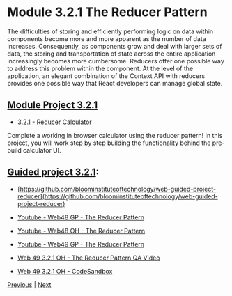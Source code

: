 #  Module 3.2.1 The Reducer Pattern

The difficulties of storing and efficiently performing logic on data within components become more and more apparent as the number of data increases. Consequently, as components grow and deal with larger sets of data, the storing and transportation of state across the entire application increasingly becomes more cumbersome. Reducers offer one possible way to address this problem within the component. At the level of the application, an elegant combination of the Context API with reducers provides one possible way that React developers can manage global state.

## [Module Project 3.2.1]((../Assign321/README.md))

-   [3.2.1 - Reducer Calculator](https://github.com/bloominstituteoftechnology/web-module-project-reducer)

Complete a working in browser calculator using the reducer pattern! In this project, you will work step by step building the functionality behind the pre-build calculator UI.

## [Guided project 3.2.1](./Guided321):

-   [https://github.com/bloominstituteoftechnology/web-guided-project-reducer](https://github.com/bloominstituteoftechnology/web-guided-project-reducer)

-   [Youtube - Web48 GP  - The Reducer Pattern](https://youtu.be/QJkTHWeKOJ8)
-   [Youtube - Web48 OH  - The Reducer Pattern](https://lambdaschool.zoom.us/rec/share/81iJ9a7AjfdcVpw6jGb_B5PKDShz_oi8CETv4tE-Zq0n5gjxlkTepTFXq_6JaDby.qedQrbSC7-hBdM04)

-   [Youtube - Web49 GP  - The Reducer Pattern](https://youtu.be/g9wOD1dNXhI)
-   [Web 49 3.2.1 OH - The Reducer Pattern QA Video](https://youtu.be/JXdfQebuHI8)
-   [Web 49 3.2.1 OH - CodeSandbox](https://codesandbox.io/s/wizardly-cerf-rtzk5)



[Previous](./Object_3.md) | [Next](./QA.md)